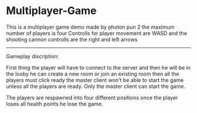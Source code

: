 # Multiplayer-Game
This is a multiplayer game demo made by photon pun 2
the maximum number of players is four
Controlls for player movement are WASD and the shooting cannon controlls are the right and left arrows
____________________________________________________________________________________________________________
Gameplay discription:

First thing the player will have to connect to the server and then he will be in the looby he can create
a new room or join an existing room then all the players must click ready the master client
won't be able to start the game unless all the players are ready. Only the master client can start the game. 

The players are respawned into four different positions once the player loses all health points he lose the game.
 